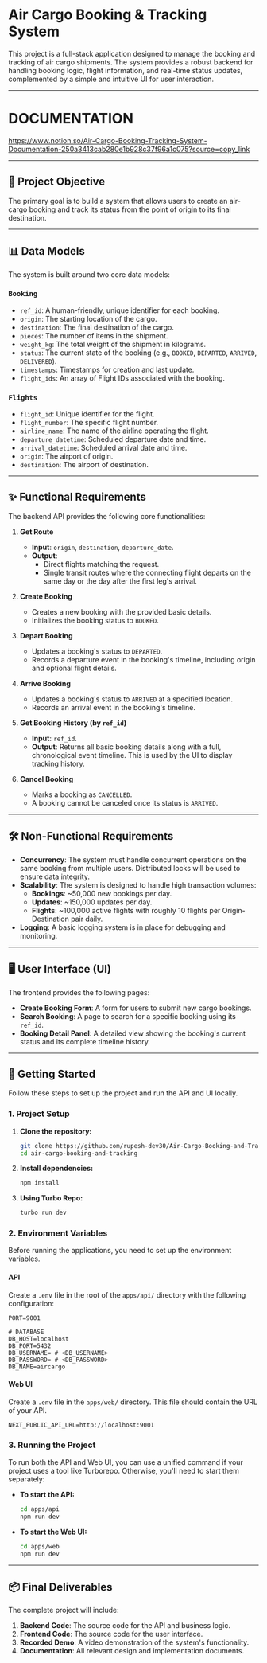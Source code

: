 # Air Cargo Booking & Tracking System

This project is a full-stack application designed to manage the booking and tracking of air cargo shipments. The system provides a robust backend for handling booking logic, flight information, and real-time status updates, complemented by a simple and intuitive UI for user interaction.

---

# DOCUMENTATION
https://www.notion.so/Air-Cargo-Booking-Tracking-System-Documentation-250a3413cab280e1b928c37f96a1c075?source=copy_link

---

## 🚀 Project Objective

The primary goal is to build a system that allows users to create an air-cargo booking and track its status from the point of origin to its final destination.

---

## 📊 Data Models

The system is built around two core data models:

### **`Booking`**

- `ref_id`: A human-friendly, unique identifier for each booking.
- `origin`: The starting location of the cargo.
- `destination`: The final destination of the cargo.
- `pieces`: The number of items in the shipment.
- `weight_kg`: The total weight of the shipment in kilograms.
- `status`: The current state of the booking (e.g., `BOOKED`, `DEPARTED`, `ARRIVED`, `DELIVERED`).
- `timestamps`: Timestamps for creation and last update.
- `flight_ids`: An array of Flight IDs associated with the booking.

### **`Flights`**

- `flight_id`: Unique identifier for the flight.
- `flight_number`: The specific flight number.
- `airline_name`: The name of the airline operating the flight.
- `departure_datetime`: Scheduled departure date and time.
- `arrival_datetime`: Scheduled arrival date and time.
- `origin`: The airport of origin.
- `destination`: The airport of destination.

---

## ✨ Functional Requirements

The backend API provides the following core functionalities:

1.  **Get Route**
    - **Input**: `origin`, `destination`, `departure_date`.
    - **Output**:
      - Direct flights matching the request.
      - Single transit routes where the connecting flight departs on the same day or the day after the first leg's arrival.

2.  **Create Booking**
    - Creates a new booking with the provided basic details.
    - Initializes the booking status to `BOOKED`.

3.  **Depart Booking**
    - Updates a booking's status to `DEPARTED`.
    - Records a departure event in the booking's timeline, including origin and optional flight details.

4.  **Arrive Booking**
    - Updates a booking's status to `ARRIVED` at a specified location.
    - Records an arrival event in the booking's timeline.

5.  **Get Booking History (by `ref_id`)**
    - **Input**: `ref_id`.
    - **Output**: Returns all basic booking details along with a full, chronological event timeline. This is used by the UI to display tracking history.

6.  **Cancel Booking**
    - Marks a booking as `CANCELLED`.
    - A booking cannot be canceled once its status is `ARRIVED`.

---

## 🛠️ Non-Functional Requirements

- **Concurrency**: The system must handle concurrent operations on the same booking from multiple users. Distributed locks will be used to ensure data integrity.
- **Scalability**: The system is designed to handle high transaction volumes:
  - **Bookings**: \~50,000 new bookings per day.
  - **Updates**: \~150,000 updates per day.
  - **Flights**: \~100,000 active flights with roughly 10 flights per Origin-Destination pair daily.
- **Logging**: A basic logging system is in place for debugging and monitoring.

---

## 🖥️ User Interface (UI)

The frontend provides the following pages:

- **Create Booking Form**: A form for users to submit new cargo bookings.
- **Search Booking**: A page to search for a specific booking using its `ref_id`.
- **Booking Detail Panel**: A detailed view showing the booking's current status and its complete timeline history.

---

## 🚀 Getting Started

Follow these steps to set up the project and run the API and UI locally.

### **1. Project Setup**

1.  **Clone the repository:**

    ```bash
    git clone https://github.com/rupesh-dev30/Air-Cargo-Booking-and-Tracking.git
    cd air-cargo-booking-and-tracking
    ```

2.  **Install dependencies:**

    ```bash
    npm install
    ```

3.  **Using Turbo Repo:**

    ```bash
    turbo run dev
    ``` 

### **2. Environment Variables**

Before running the applications, you need to set up the environment variables.

#### API

Create a `.env` file in the root of the `apps/api/` directory with the following configuration:

```
PORT=9001

# DATABASE
DB_HOST=localhost
DB_PORT=5432
DB_USERNAME= # <DB_USERNAME>
DB_PASSWORD= # <DB_PASSWORD>
DB_NAME=aircargo
```

#### Web UI

Create a `.env` file in the `apps/web/` directory. This file should contain the URL of your API.

```
NEXT_PUBLIC_API_URL=http://localhost:9001
```

### **3. Running the Project**

To run both the API and Web UI, you can use a unified command if your project uses a tool like Turborepo. Otherwise, you'll need to start them separately:

- **To start the API:**

  ```bash
  cd apps/api
  npm run dev
  ```

- **To start the Web UI:**

  ```bash
  cd apps/web
  npm run dev
  ```

---

## 📦 Final Deliverables

The complete project will include:

1.  **Backend Code**: The source code for the API and business logic.
2.  **Frontend Code**: The source code for the user interface.
3.  **Recorded Demo**: A video demonstration of the system's functionality.
4.  **Documentation**: All relevant design and implementation documents.
